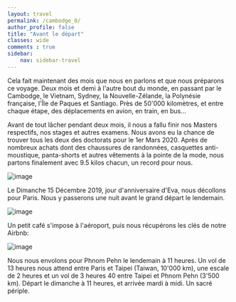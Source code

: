 ```yaml
---
layout: travel
permalink: /cambodge_0/
author_profile: false
title: "Avant le départ"
classes: wide
comments : true
sidebar:
    nav: sidebar-travel
---
```


<!-- jQuery 1.8 or later, 33 KB -->
<script src="https://ajax.googleapis.com/ajax/libs/jquery/1.11.1/jquery.min.js"></script>

<!-- Fotorama from CDNJS, 19 KB -->
<link  href="https://cdnjs.cloudflare.com/ajax/libs/fotorama/4.6.4/fotorama.css" rel="stylesheet">
<script src="https://cdnjs.cloudflare.com/ajax/libs/fotorama/4.6.4/fotorama.js"></script>

Cela fait maintenant des mois que nous en parlons et que nous préparons ce voyage. Deux mois et demi à l'autre bout du monde, en passant par le Cambodge, le Vietnam, Sydney, la Nouvelle-Zélande, la Polynésie française, l'Île de Paques et Santiago. Près de 50'000 kilomètres, et entre chaque étape, des déplacements en avion, en train, en bus... 

Avant de tout lâcher pendant deux mois, il nous a fallu finir nos Masters respectifs, nos stages et autres examens. Nous avons eu la chance de trouver tous les deux des doctorats pour le 1er Mars 2020.  Après de nombreux achats dont des chaussures de randonnées, casquettes anti-moustique, panta-shorts et autres vêtements à la pointe de la mode, nous partons finalement avec 9.5 kilos chacun, un record pour nous.

![image](https://drive.google.com/uc?id=1S-ZO9IlrtR5ZBVeHMhGWw5Z1lwyxuCCQ)

Le Dimanche 15 Décembre 2019, jour d'anniversaire d'Eva, nous décollons pour Paris. Nous y passerons une nuit avant le grand départ le lendemain.

![image](https://drive.google.com/uc?id=1Y6IAa_GFL5Q-m6Mi8B7GIyDLexBJEQVE)

Un petit café s'impose à l'aéroport, puis nous récupérons les clés de notre Airbnb:

![image](https://drive.google.com/uc?id=1HgT_MCVRuuXWqtHtTQ20r4tfCxcCfbof)

Nous nous envolons pour Phnom Pehn le lendemain à 11 heures. Un vol de 13 heures nous attend entre Paris et Taipei (Taiwan, 10'000 km), une escale de 2 heures et un vol de 3 heures 40 entre Taipei et Phnom Pehn (3'500 km). Départ le dimanche à 11 heures, et arrivée mardi à midi. Un sacré périple. 